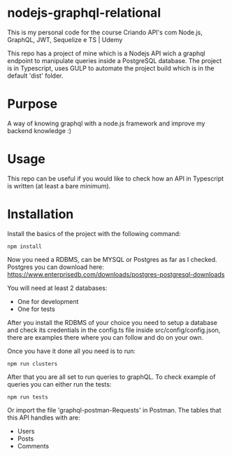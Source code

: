 # nodejs-graphql-relational
This is my personal code for the course Criando API's com Node.js, GraphQL, JWT, Sequelize e TS | Udemy

This repo has a project of mine which is a Nodejs API wich a graphql endpoint to manipulate queries inside a PostgreSQL database. The project is in Typescript, uses GULP 
to automate the project build which is in the default 'dist' folder.

# Purpose
A way of knowing graphql with a node.js framework and improve my backend knowledge :)

# Usage

This repo can be useful if you would like to check how an API in Typescript is written (at least a bare minimum). 

# Installation

Install the basics of the project with the following command:
```
npm install
```

Now you need a RDBMS, can be MYSQL or Postgres as far as I checked. Postgres you can download here:
https://www.enterprisedb.com/downloads/postgres-postgresql-downloads

You will need at least 2 databases:

* One for development
* One for tests

After you install the RDBMS of your choice you need to setup a database and check its credentials in the 
config.ts file inside src/config/config.json, there are examples there where you can follow and do on your own.

Once you have it done all you need is to run:
```
npm run clusters
```
After that you are all set to run queries to graphQL. To check example of queries you can either run the tests:
```
npm run tests
```

Or import the file 'graphql-postman-Requests' in Postman. 
The tables that this API handles with are: 

* Users
* Posts
* Comments
